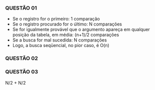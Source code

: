 ### QUESTÃO 01

- Se o registro for o primeiro: 1 comparação 
- Se o registro procurado for o último: N comparações 
- Se for igualmente provável que o argumento apareça em qualquer posição da tabela, em média: (n+1)/2 comparações 
- Se a busca for mal sucedida: N comparações 
- Logo, a busca seqüencial, no pior caso, é O(n)

### QUESTÃO 02



### QUESTÃO 03

N/2 + N/2
